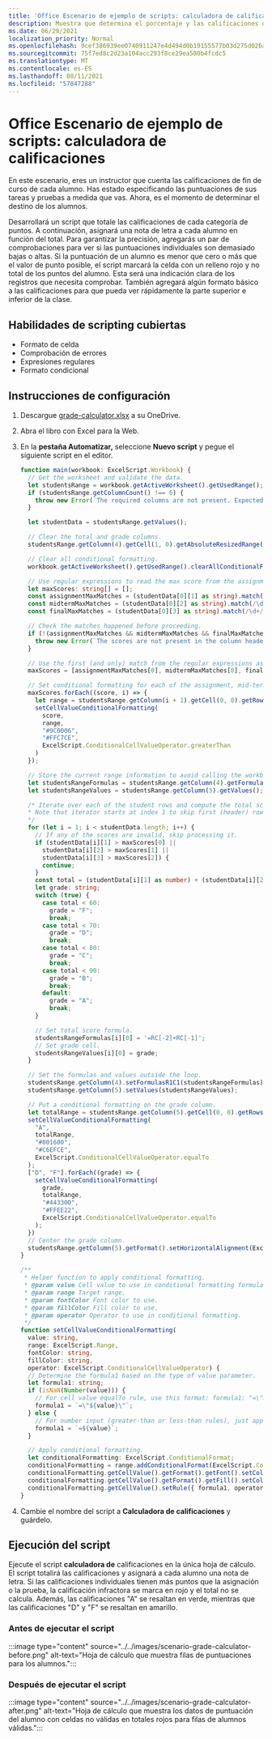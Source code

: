 ```yaml
---
title: 'Office Escenario de ejemplo de scripts: calculadora de calificaciones'
description: Muestra que determina el porcentaje y las calificaciones de letras de una clase de alumnos.
ms.date: 06/29/2021
localization_priority: Normal
ms.openlocfilehash: 9cef386939ee0740911247e4d494d0b19155577b03d275d026a433e2990d1a61
ms.sourcegitcommit: 75f7ed8c2d23a104acc293f8ce29ea580b4fcdc5
ms.translationtype: MT
ms.contentlocale: es-ES
ms.lasthandoff: 08/11/2021
ms.locfileid: "57847288"
---
```

# <a name="office-scripts-sample-scenario-grade-calculator"></a>Office Escenario de ejemplo de scripts: calculadora de calificaciones

En este escenario, eres un instructor que cuenta las calificaciones de fin de curso de cada alumno. Has estado especificando las puntuaciones de sus tareas y pruebas a medida que vas. Ahora, es el momento de determinar el destino de los alumnos.

Desarrollará un script que totale las calificaciones de cada categoría de puntos. A continuación, asignará una nota de letra a cada alumno en función del total. Para garantizar la precisión, agregarás un par de comprobaciones para ver si las puntuaciones individuales son demasiado bajas o altas. Si la puntuación de un alumno es menor que cero o más que el valor de punto posible, el script marcará la celda con un relleno rojo y no total de los puntos del alumno. Esta será una indicación clara de los registros que necesita comprobar. También agregará algún formato básico a las calificaciones para que pueda ver rápidamente la parte superior e inferior de la clase.

## <a name="scripting-skills-covered"></a>Habilidades de scripting cubiertas

- Formato de celda
- Comprobación de errores
- Expresiones regulares
- Formato condicional

## <a name="setup-instructions"></a>Instrucciones de configuración

1. Descargue <a href="grade-calculator.xlsx">grade-calculator.xlsx</a> a su OneDrive.

1. Abra el libro con Excel para la Web.

1. En la **pestaña Automatizar,** seleccione **Nuevo script** y pegue el siguiente script en el editor.

    ```TypeScript
    function main(workbook: ExcelScript.Workbook) {
      // Get the worksheet and validate the data.
      let studentsRange = workbook.getActiveWorksheet().getUsedRange();
      if (studentsRange.getColumnCount() !== 6) {
        throw new Error(`The required columns are not present. Expected column headers: "Student ID | Assignment score | Mid-term | Final | Total | Grade"`);
      }

      let studentData = studentsRange.getValues();

      // Clear the total and grade columns.
      studentsRange.getColumn(4).getCell(1, 0).getAbsoluteResizedRange(studentData.length - 1, 2).clear();

      // Clear all conditional formatting.
      workbook.getActiveWorksheet().getUsedRange().clearAllConditionalFormats();

      // Use regular expressions to read the max score from the assignment, mid-term, and final scores columns.
      let maxScores: string[] = [];
      const assignmentMaxMatches = (studentData[0][1] as string).match(/\d+/);
      const midtermMaxMatches = (studentData[0][2] as string).match(/\d+/);
      const finalMaxMatches = (studentData[0][3] as string).match(/\d+/);

      // Check the matches happened before proceeding.
      if (!(assignmentMaxMatches && midtermMaxMatches && finalMaxMatches)) {
        throw new Error(`The scores are not present in the column headers. Expected format: "Assignments (n)|Mid-term (n)|Final (n)"`);
      }

      // Use the first (and only) match from the regular expressions as the max scores.
      maxScores = [assignmentMaxMatches[0], midtermMaxMatches[0], finalMaxMatches[0]];

      // Set conditional formatting for each of the assignment, mid-term, and final scores columns.
      maxScores.forEach((score, i) => {
        let range = studentsRange.getColumn(i + 1).getCell(0, 0).getRowsBelow(studentData.length - 1);
        setCellValueConditionalFormatting(
          score,
          range,
          "#9C0006",
          "#FFC7CE",
          ExcelScript.ConditionalCellValueOperator.greaterThan
        )
      });

      // Store the current range information to avoid calling the workbook in the loop.
      let studentsRangeFormulas = studentsRange.getColumn(4).getFormulasR1C1();
      let studentsRangeValues = studentsRange.getColumn(5).getValues();

      /* Iterate over each of the student rows and compute the total score and letter grade.
      * Note that iterator starts at index 1 to skip first (header) row.
      */
      for (let i = 1; i < studentData.length; i++) {
        // If any of the scores are invalid, skip processing it.
        if (studentData[i][1] > maxScores[0] ||
          studentData[i][2] > maxScores[1] ||
          studentData[i][3] > maxScores[2]) {
          continue;
        }
        const total = (studentData[i][1] as number) + (studentData[i][2] as number) + (studentData[i][3] as number);
        let grade: string;
        switch (true) {
          case total < 60:
            grade = "F";
            break;
          case total < 70:
            grade = "D";
            break;
          case total < 80:
            grade = "C";
            break;
          case total < 90:
            grade = "B";
            break;
          default:
            grade = "A";
            break;
        }
    
        // Set total score formula.
        studentsRangeFormulas[i][0] = '=RC[-2]+RC[-1]';
        // Set grade cell.
        studentsRangeValues[i][0] = grade;
      }

      // Set the formulas and values outside the loop.
      studentsRange.getColumn(4).setFormulasR1C1(studentsRangeFormulas);
      studentsRange.getColumn(5).setValues(studentsRangeValues);

      // Put a conditional formatting on the grade column.
      let totalRange = studentsRange.getColumn(5).getCell(0, 0).getRowsBelow(studentData.length - 1);
      setCellValueConditionalFormatting(
        "A",
        totalRange,
        "#001600",
        "#C6EFCE",
        ExcelScript.ConditionalCellValueOperator.equalTo
      );
      ["D", "F"].forEach((grade) => {
        setCellValueConditionalFormatting(
          grade,
          totalRange,
          "#443300",
          "#FFEE22",
          ExcelScript.ConditionalCellValueOperator.equalTo
        );
      })
      // Center the grade column.
      studentsRange.getColumn(5).getFormat().setHorizontalAlignment(ExcelScript.HorizontalAlignment.center);
    }

    /**
     * Helper function to apply conditional formatting.
     * @param value Cell value to use in conditional formatting formula1.
     * @param range Target range.
     * @param fontColor Font color to use.
     * @param fillColor Fill color to use.
     * @param operator Operator to use in conditional formatting.
     */
    function setCellValueConditionalFormatting(
      value: string,
      range: ExcelScript.Range,
      fontColor: string,
      fillColor: string,
      operator: ExcelScript.ConditionalCellValueOperator) {
      // Determine the formula1 based on the type of value parameter.
      let formula1: string;
      if (isNaN(Number(value))) {
        // For cell value equalTo rule, use this format: formula1: "=\"A\"",
        formula1 = `=\"${value}\"`;
      } else {
        // For number input (greater-than or less-than rules), just append '='.
        formula1 = `=${value}`;
      }

      // Apply conditional formatting.
      let conditionalFormatting: ExcelScript.ConditionalFormat;
      conditionalFormatting = range.addConditionalFormat(ExcelScript.ConditionalFormatType.cellValue);
      conditionalFormatting.getCellValue().getFormat().getFont().setColor(fontColor);
      conditionalFormatting.getCellValue().getFormat().getFill().setColor(fillColor);
      conditionalFormatting.getCellValue().setRule({ formula1, operator });
    }
    ```

1. Cambie el nombre del script a **Calculadora de calificaciones** y guárdelo.

## <a name="running-the-script"></a>Ejecución del script

Ejecute el script **calculadora de** calificaciones en la única hoja de cálculo. El script totalirá las calificaciones y asignará a cada alumno una nota de letra. Si las calificaciones individuales tienen más puntos que la asignación o la prueba, la calificación infractora se marca en rojo y el total no se calcula. Además, las calificaciones "A" se resaltan en verde, mientras que las calificaciones "D" y "F" se resaltan en amarillo.

### <a name="before-running-the-script"></a>Antes de ejecutar el script

:::image type="content" source="../../images/scenario-grade-calculator-before.png" alt-text="Hoja de cálculo que muestra filas de puntuaciones para los alumnos.":::

### <a name="after-running-the-script"></a>Después de ejecutar el script

:::image type="content" source="../../images/scenario-grade-calculator-after.png" alt-text="Hoja de cálculo que muestra los datos de puntuación del alumno con celdas no válidas en totales rojos para filas de alumnos válidas.":::
